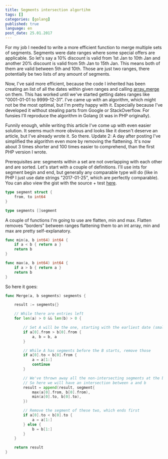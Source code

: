 ```yaml
---
title: Segments intersection algortihm
tags: []
categories: [golang]
published: true
language: en
post_date: 25.01.2017
---
```


For my job I needed to write a more efficient function to merge multiple sets of segments. Segments were date ranges where some special offers are applicable. So let's say a 10% discount is valid from 1st Jan to 10th Jan and another 20% discount is valid from 5th Jan to 15th Jan. This means both of them are valid between 5th and 10th. Those are just two ranges, there potentially be two lists of any amount of segments.

Now, I've said more efficient, because the code I inherited has been creating an list of all the dates within given ranges and calling [array_merge](http://php.net/manual/en/function.array-merge.php) on them. This has worked until we've started getting dates ranges like "0001-01-01 to 9999-12-31". I've came up with an algorithm, which might not be the most optimal, but I'm pretty happy with it. Especially because I've developed it without stealing parts from Google or StackOverflow. For funsies I'll reproduce the algorithm in Golang (it was in PHP originally).

Funnily enough, while writing this article I've come up with even easier solution. It seems much more obvious and looks like it doesn't deserve an article, but I've already wrote it. So there. Update 2: A day after posting I've simplified the algorithm even more by removing the flattening. It's now about 3 times shorter and 100 times easier to comprehend, than the first PHP version I wrote.

Prerequisites are: segments within a set are not overlapping with each other and are sorted.
Let's start with a couple of definitions. I'll use ints for segment begin and end, but generally any comparable type will do (like in PHP I just use date strings "2017-01-25", which are perfectly comparable). You can also view the gist with the source + test [here](https://gist.github.com/viktoras25/1582c22c69ee7d2bd70478eefe30f0c0).

```go
type segment struct {
	from, to int64
}

type segments []segment
```

A couple of functions I'm going to use are flatten, min and max. Flatten removes "borders" between ranges flattening them to an int array, min and max are pretty self-explanatory.
```go
func min(a, b int64) int64 {
	if a < b { return a }
	return b
}

func max(a, b int64) int64 {
	if a > b { return a }
	return b
}

```

So here it goes:
```go
func Merge(a, b segments) segments {

	result := segments{}

	// While there are entries left
	for len(a) > 0 && len(b) > 0 {

		// Set A will be the one, starting with the earliest date (smallest entry)
		if a[0].from > b[0].from {
			a, b = b, a
		}

		// While A has segments before the B starts, remove those
		if a[0].to < b[0].from {
			a = a[1:]
			continue
		}

		// We've thrown away all the non-intersecting segments at the beginning
		// So here we will have an intersection between a and b
		result = append(result, segment{
			max(a[0].from, b[0].from),
			min(a[0].to, b[0].to),
		})

		// Remove the segment of these two, which ends first
		if a[0].to < b[0].to {
			a = a[1:]
		} else {
			b = b[1:]
		}
	}

	return result
}
```
